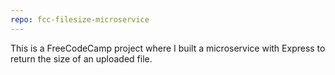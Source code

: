 ```yaml
---
repo: fcc-filesize-microservice
---
```

This is a FreeCodeCamp project where I built a microservice with Express to return the size of an uploaded file.
